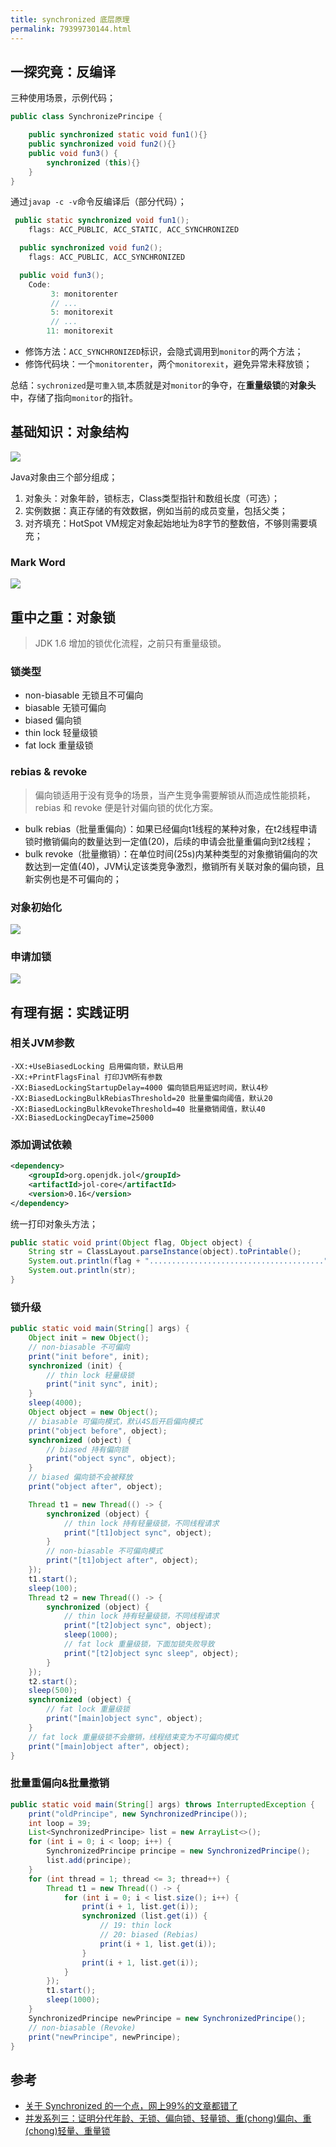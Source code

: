 ```yaml
---
title: synchronized 底层原理
permalink: 79399730144.html
---
```


## 一探究竟：反编译

三种使用场景，示例代码；

```java
public class SynchronizePrincipe {

    public synchronized static void fun1(){}
    public synchronized void fun2(){}
    public void fun3() {
        synchronized (this){}
    }
}
```

通过`javap -c -v`命令反编译后（部分代码）；

```java
 public static synchronized void fun1();
    flags: ACC_PUBLIC, ACC_STATIC, ACC_SYNCHRONIZED

  public synchronized void fun2();
    flags: ACC_PUBLIC, ACC_SYNCHRONIZED

  public void fun3();
    Code:
         3: monitorenter
         // ...
         5: monitorexit
         // ...
        11: monitorexit
```
- 修饰方法：`ACC_SYNCHRONIZED`标识，会隐式调用到`monitor`的两个方法；
- 修饰代码块：一个`monitorenter`，两个`monitorexit`，避免异常未释放锁；

总结：`sychronized`是`可重入锁`,本质就是对`monitor`的争夺，在**重量级锁**的**对象头**中，存储了指向`monitor`的指针。

## 基础知识：对象结构

![](http://image.caojiantao.site:1024/37d10ede3ef03cc9a3384a744ce6a0ff.png)

Java对象由三个部分组成；

1. 对象头：对象年龄，锁标志，Class类型指针和数组长度（可选）；
2. 实例数据：真正存储的有效数据，例如当前的成员变量，包括父类；
3. 对齐填充：HotSpot VM规定对象起始地址为8字节的整数倍，不够则需要填充；

### Mark Word

![](https://p6-juejin.byteimg.com/tos-cn-i-k3u1fbpfcp/57e6e147dbe447d0b96b4d310f01846a~tplv-k3u1fbpfcp-watermark.awebp)

## 重中之重：对象锁

> JDK 1.6 增加的锁优化流程，之前只有重量级锁。

### 锁类型

- non-biasable 无锁且不可偏向
- biasable 无锁可偏向
- biased 偏向锁
- thin lock 轻量级锁
- fat lock 重量级锁

### rebias & revoke

> 偏向锁适用于没有竞争的场景，当产生竞争需要解锁从而造成性能损耗，rebias 和 revoke 便是针对偏向锁的优化方案。

- bulk rebias（批量重偏向）：如果已经偏向t1线程的某种对象，在t2线程申请锁时撤销偏向的数量达到一定值(20)，后续的申请会批量重偏向到t2线程；
- bulk revoke（批量撤销）：在单位时间(25s)内某种类型的对象撤销偏向的次数达到一定值(40)，JVM认定该类竞争激烈，撤销所有关联对象的偏向锁，且新实例也是不可偏向的；


### 对象初始化

![](http://image.caojiantao.site:1024/1de7c96cf2e4f9724e6c4cd2250e7cd9.png)

### 申请加锁

![](http://image.caojiantao.site:1024/bb819f257b4d1246941fa06eabd942ed.png)

## 有理有据：实践证明

### 相关JVM参数

```
-XX:+UseBiasedLocking 启用偏向锁，默认启用
-XX:+PrintFlagsFinal 打印JVM所有参数
-XX:BiasedLockingStartupDelay=4000 偏向锁启用延迟时间，默认4秒
-XX:BiasedLockingBulkRebiasThreshold=20 批量重偏向阈值，默认20
-XX:BiasedLockingBulkRevokeThreshold=40 批量撤销阈值，默认40
-XX:BiasedLockingDecayTime=25000
```

### 添加调试依赖

```xml
<dependency>
    <groupId>org.openjdk.jol</groupId>
    <artifactId>jol-core</artifactId>
    <version>0.16</version>
</dependency>
```

统一打印对象头方法；

```java
public static void print(Object flag, Object object) {
    String str = ClassLayout.parseInstance(object).toPrintable();
    System.out.println(flag + ".......................................");
    System.out.println(str);
}
```

### 锁升级

```java
public static void main(String[] args) {
    Object init = new Object();
    // non-biasable 不可偏向
    print("init before", init);
    synchronized (init) {
        // thin lock 轻量级锁
        print("init sync", init);
    }
    sleep(4000);
    Object object = new Object();
    // biasable 可偏向模式，默认4S后开启偏向模式
    print("object before", object);
    synchronized (object) {
        // biased 持有偏向锁
        print("object sync", object);
    }
    // biased 偏向锁不会被释放
    print("object after", object);

    Thread t1 = new Thread(() -> {
        synchronized (object) {
            // thin lock 持有轻量级锁，不同线程请求
            print("[t1]object sync", object);
        }
        // non-biasable 不可偏向模式
        print("[t1]object after", object);
    });
    t1.start();
    sleep(100);
    Thread t2 = new Thread(() -> {
        synchronized (object) {
            // thin lock 持有轻量级锁，不同线程请求
            print("[t2]object sync", object);
            sleep(1000);
            // fat lock 重量级锁，下面加锁失败导致
            print("[t2]object sync sleep", object);
        }
    });
    t2.start();
    sleep(500);
    synchronized (object) {
        // fat lock 重量级锁
        print("[main]object sync", object);
    }
    // fat lock 重量级锁不会撤销，线程结束变为不可偏向模式
    print("[main]object after", object);
}
```

### 批量重偏向&批量撤销

```java
public static void main(String[] args) throws InterruptedException {
    print("oldPrincipe", new SynchronizedPrincipe());
    int loop = 39;
    List<SynchronizedPrincipe> list = new ArrayList<>();
    for (int i = 0; i < loop; i++) {
        SynchronizedPrincipe principe = new SynchronizedPrincipe();
        list.add(principe);
    }
    for (int thread = 1; thread <= 3; thread++) {
        Thread t1 = new Thread(() -> {
            for (int i = 0; i < list.size(); i++) {
                print(i + 1, list.get(i));
                synchronized (list.get(i)) {
                    // 19: thin lock
                    // 20: biased (Rebias)
                    print(i + 1, list.get(i));
                }
                print(i + 1, list.get(i));
            }
        });
        t1.start();
        sleep(1000);
    }
    SynchronizedPrincipe newPrincipe = new SynchronizedPrincipe();
    // non-biasable (Revoke)
    print("newPrincipe", newPrincipe);
}
```

## 参考

- [关于 Synchronized 的一个点，网上99%的文章都错了](https://juejin.cn/post/6934866839247781919)
- [并发系列三：证明分代年龄、无锁、偏向锁、轻量锁、重(chong)偏向、重(chong)轻量、重量锁](https://juejin.cn/post/6949091844340842509)
